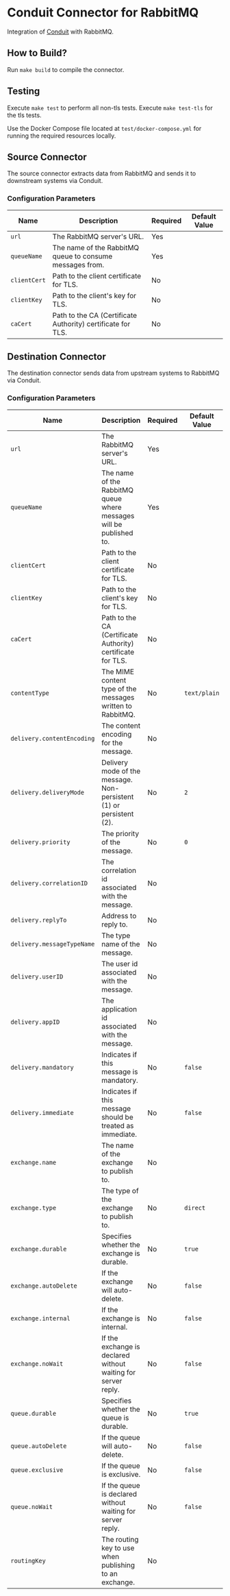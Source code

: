 # Conduit Connector for RabbitMQ
Integration of [Conduit](https://conduit.io) with RabbitMQ.

## How to Build?
Run `make build` to compile the connector.

## Testing
Execute `make test` to perform all non-tls tests. Execute `make test-tls` for the tls tests.

Use the Docker Compose file located at `test/docker-compose.yml` for running the required resources locally.

## Source Connector
The source connector extracts data from RabbitMQ and sends it to downstream systems via Conduit.

### Configuration Parameters

| Name                   | Description                                                  | Required | Default Value |
|------------------------|--------------------------------------------------------------|----------|---------------|
| `url`                  | The RabbitMQ server's URL.                                   | Yes      |               |
| `queueName`            | The name of the RabbitMQ queue to consume messages from.     | Yes      |               |
| `clientCert`           | Path to the client certificate for TLS.                      | No       |               |
| `clientKey`            | Path to the client's key for TLS.                            | No       |               |
| `caCert`               | Path to the CA (Certificate Authority) certificate for TLS.  | No       |               |


## Destination Connector
The destination connector sends data from upstream systems to RabbitMQ via Conduit.

### Configuration Parameters

| Name                    | Description                                                         | Required | Default Value |
|-------------------------|---------------------------------------------------------------------|----------|---------------|
| `url`                   | The RabbitMQ server's URL.                                          | Yes      |               |
| `queueName`             | The name of the RabbitMQ queue where messages will be published to. | Yes      |               |
| `clientCert`            | Path to the client certificate for TLS.                             | No       |               |
| `clientKey`             | Path to the client's key for TLS.                                   | No       |               |
| `caCert`                | Path to the CA (Certificate Authority) certificate for TLS.         | No       |               |
| `contentType`           | The MIME content type of the messages written to RabbitMQ.          | No       | `text/plain`  |
| `delivery.contentEncoding` | The content encoding for the message.                                       | No       |                |
| `delivery.deliveryMode`    | Delivery mode of the message. Non-persistent (1) or persistent (2).        | No       | `2`            |
| `delivery.priority`        | The priority of the message.                                               | No       | `0`            |
| `delivery.correlationID`   | The correlation id associated with the message.                            | No       |                |
| `delivery.replyTo`      | Address to reply to.                                                     | No       |                |
| `delivery.messageTypeName`| The type name of the message.                                              | No       |                |
| `delivery.userID`         | The user id associated with the message.                                    | No       |                |
| `delivery.appID`          | The application id associated with the message.                             | No       |                |
| `delivery.mandatory`      | Indicates if this message is mandatory.                                     | No       | `false`        |
| `delivery.immediate`      | Indicates if this message should be treated as immediate.                   | No       | `false`        |
| `exchange.name`         | The name of the exchange to publish to.                             | No       |               |
| `exchange.type`         | The type of the exchange to publish to.                             | No       | `direct`      |
| `exchange.durable`      | Specifies whether the exchange is durable.                          | No       | `true`        |
| `exchange.autoDelete`   | If the exchange will auto-delete.                                   | No       | `false`       |
| `exchange.internal`     | If the exchange is internal.                                        | No       | `false`       |
| `exchange.noWait`       | If the exchange is declared without waiting for server reply.       | No       | `false`       |
| `queue.durable`         | Specifies whether the queue is durable.                             | No       | `true`        |
| `queue.autoDelete`      | If the queue will auto-delete.                                      | No       | `false`       |
| `queue.exclusive`       | If the queue is exclusive.                                          | No       | `false`       |
| `queue.noWait`          | If the queue is declared without waiting for server reply.          | No       | `false`       |
| `routingKey`            | The routing key to use when publishing to an exchange.              | No       |               |
